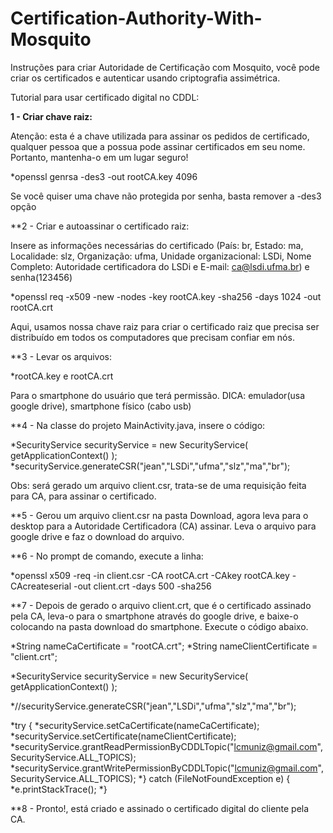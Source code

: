 # Certification-Authority-With-Mosquito
Instruções para criar Autoridade de Certificação com Mosquito, você pode criar os certificados e autenticar usando criptografia assimétrica.

Tutorial para usar certificado digital no CDDL:

**1 - Criar chave raiz:**

Atenção: esta é a chave utilizada para assinar os pedidos de certificado, qualquer
pessoa que a possua pode assinar certificados em seu nome. Portanto, mantenha-o
em um lugar seguro!

*openssl genrsa -des3 -out rootCA.key 4096

Se você quiser uma chave não protegida por senha, basta remover a -des3 opção

**2 - Criar e autoassinar o certificado raiz:

Insere as informações necessárias do certificado (País: br, Estado: ma, Localidade:
slz, Organização: ufma, Unidade organizacional: LSDi, Nome Completo: Autoridade
certificadora do LSDi e E-mail: ca@lsdi.ufma.br) e senha(123456)

*openssl req -x509 -new -nodes -key rootCA.key -sha256 -days 1024 -out rootCA.crt

Aqui, usamos nossa chave raiz para criar o certificado raiz que precisa ser
distribuído em todos os computadores que precisam confiar em nós.

**3 - Levar os arquivos:

*rootCA.key e rootCA.crt 

Para o smartphone do usuário que terá permissão. DICA: emulador(usa google drive), smartphone físico (cabo
usb)

**4 - Na classe do projeto MainActivity.java, insere o código:

*SecurityService securityService = new SecurityService( getApplicationContext() );
*securityService.generateCSR("jean","LSDi","ufma","slz","ma","br");

Obs: será gerado um arquivo client.csr, trata-se de uma requisição feita para CA,
para assinar o certificado.

**5 - Gerou um arquivo client.csr na pasta Download, agora leva para o desktop para
a Autoridade Certificadora (CA) assinar. Leva o arquivo para google drive e faz o
download do arquivo.

**6 - No prompt de comando, execute a linha:

*openssl x509 -req -in client.csr -CA rootCA.crt -CAkey rootCA.key -CAcreateserial -out client.crt -days 500 -sha256

**7 - Depois de gerado o arquivo client.crt, que é o certificado assinado pela CA,
leva-o para o smartphone através do google drive, e baixe-o colocando na pasta
download do smartphone. Execute o código abaixo.

*String nameCaCertificate = "rootCA.crt";
*String nameClientCertificate = "client.crt";

*SecurityService securityService = new SecurityService( getApplicationContext() );

*//securityService.generateCSR("jean","LSDi","ufma","slz","ma","br");

*try {
    *securityService.setCaCertificate(nameCaCertificate);
    *securityService.setCertificate(nameClientCertificate);
    *securityService.grantReadPermissionByCDDLTopic("lcmuniz@gmail.com",SecurityService.ALL_TOPICS);
    *securityService.grantWritePermissionByCDDLTopic("lcmuniz@gmail.com",SecurityService.ALL_TOPICS);
*} catch (FileNotFoundException e) {
    *e.printStackTrace();
*}

**8 - Pronto!, está criado e assinado o certificado digital do cliente pela CA.
